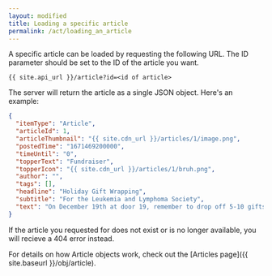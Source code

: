 ```yaml
---
layout: modified
title: Loading a specific article
permalink: /act/loading_an_article
---
```

A specific article can be loaded by requesting the following URL. The ID parameter should be set to the ID of the article you want.
```
{{ site.api_url }}/article?id=<id of article>
```
The server will return the article as a single JSON object. Here's an example:
```json
{
  "itemType": "Article",
  "articleId": 1,
  "articleThumbnail": "{{ site.cdn_url }}/articles/1/image.png",
  "postedTime": "1671469200000",
  "timeUntil": "0",
  "topperText": "Fundraiser",
  "topperIcon": "{{ site.cdn_url }}/articles/1/bruh.png",
  "author": "",
  "tags": [],
  "headline": "Holiday Gift Wrapping",
  "subtitle": "For the Leukemia and Lymphoma Society",
  "text": "On December 19th at door 19, remember to drop off 5-10 gifts to be wrapped for a donation via cash, check, or CashApp. You may bring your own wrapping paper if it is specific to your kid. All proceeds go to the Leukemia and Lymphoma Society"
}
```
If the article you requested for does not exist or is no longer available, you will recieve a 404 error instead.

For details on how Article objects work, check out the [Articles page]({{ site.baseurl }}/obj/article).